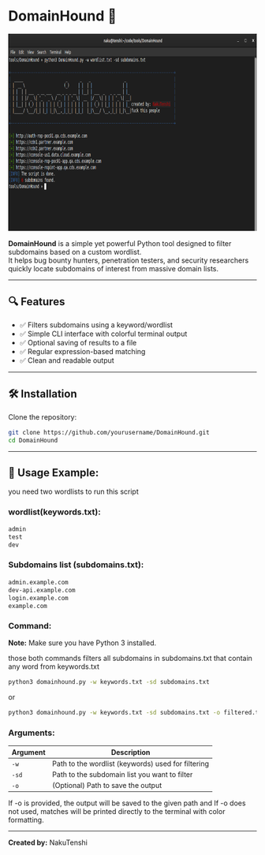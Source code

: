 # DomainHound 🐺
<img src="images/script_example.png" width="600" height="400">

**DomainHound** is a simple yet powerful Python tool designed to filter subdomains based on a custom wordlist.  
It helps bug bounty hunters, penetration testers, and security researchers quickly locate subdomains of interest from massive domain lists.

---

## 🔍 Features

- ✅ Filters subdomains using a keyword/wordlist
- ✅ Simple CLI interface with colorful terminal output
- ✅ Optional saving of results to a file
- ✅ Regular expression-based matching
- ✅ Clean and readable output

---

## 🛠️ Installation

Clone the repository:

```bash
git clone https://github.com/yourusername/DomainHound.git
cd DomainHound
```
---
## 🚀 Usage Example:
you need two wordlists to run this script
### wordlist(keywords.txt):
```
admin
test
dev
```
### Subdomains list (subdomains.txt):
```
admin.example.com
dev-api.example.com
login.example.com
example.com
```

### Command:
**Note:** Make sure you have Python 3 installed.

those both commands filters all subdomains in subdomains.txt that contain any word from keywords.txt

```bash
python3 domainhound.py -w keywords.txt -sd subdomains.txt
```
or
```bash
python3 domainhound.py -w keywords.txt -sd subdomains.txt -o filtered.txt
```


### Arguments:

| Argument | Description |
|----------|-------------|
| `-w`     | Path to the wordlist (keywords) used for filtering |
| `-sd`    | Path to the subdomain list you want to filter |
| `-o`     | (Optional) Path to save the output |

If -o is provided, the output will be saved to the given path and If -o does not used, matches will be printed directly to the terminal with color formatting.

---
**Created by:** NakuTenshi
